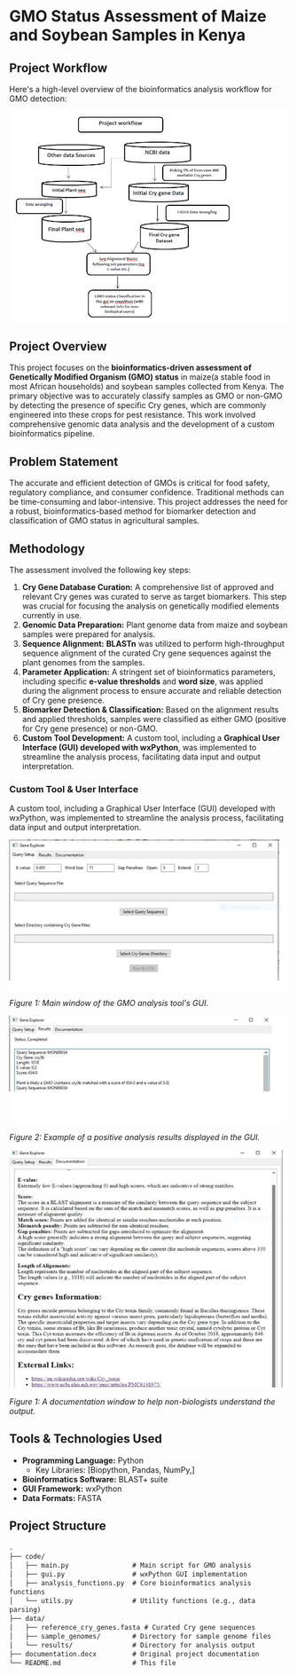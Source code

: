 # GMO Status Assessment of Maize and Soybean Samples in Kenya

## Project Workflow

Here's a high-level overview of the bioinformatics analysis workflow for GMO detection:

![GMO Analysis Workflow Diagram](images/gmo_analysis_workflow.png)

## Project Overview

This project focuses on the **bioinformatics-driven assessment of Genetically Modified Organism (GMO) status** in maize(a stable food in most African households) and soybean samples collected from Kenya. The primary objective was to accurately classify samples as GMO or non-GMO by detecting the presence of specific Cry genes, which are commonly engineered into these crops for pest resistance. This work involved comprehensive genomic data analysis and the development of a custom bioinformatics pipeline.

## Problem Statement

The accurate and efficient detection of GMOs is critical for food safety, regulatory compliance, and consumer confidence. Traditional methods can be time-consuming and labor-intensive. This project addresses the need for a robust, bioinformatics-based method for biomarker detection and classification of GMO status in agricultural samples.

## Methodology

The assessment involved the following key steps:

1.  **Cry Gene Database Curation:** A comprehensive list of approved and relevant Cry genes was curated to serve as target biomarkers. This step was crucial for focusing the analysis on genetically modified elements currently in use.
2.  **Genomic Data Preparation:** Plant genome data from maize and soybean samples were prepared for analysis.
3.  **Sequence Alignment:** **BLASTn** was utilized to perform high-throughput sequence alignment of the curated Cry gene sequences against the plant genomes from the samples.
4.  **Parameter Application:** A stringent set of bioinformatics parameters, including specific **e-value thresholds** and **word size**, was applied during the alignment process to ensure accurate and reliable detection of Cry gene presence.
5.  **Biomarker Detection & Classification:** Based on the alignment results and applied thresholds, samples were classified as either GMO (positive for Cry gene presence) or non-GMO.
6.  **Custom Tool Development:** A custom tool, including a **Graphical User Interface (GUI) developed with wxPython**, was implemented to streamline the analysis process, facilitating data input and output interpretation.


### Custom Tool & User Interface

A custom tool, including a Graphical User Interface (GUI) developed with wxPython, was implemented to streamline the analysis process, facilitating data input and output interpretation.

![Screenshot of GUI Main Window](images/gui_main_window.png)

*Figure 1: Main window of the GMO analysis tool's GUI.*



![Screenshot of GUI Results Output](images/gui_results_output.png)

*Figure 2: Example of a positive analysis results displayed in the GUI.*



![Screenshot of GUI Main Window](images/gui_documentationguide.png)

*Figure 1: A documentation window to help non-biologists understand the output.*

## Tools & Technologies Used

* **Programming Language:** Python
    * Key Libraries: [Biopython, Pandas, NumPy,]
* **Bioinformatics Software:** BLAST+ suite
* **GUI Framework:** wxPython
* **Data Formats:** FASTA

## Project Structure

```
.
├── code/
│   ├── main.py                # Main script for GMO analysis
│   ├── gui.py                 # wxPython GUI implementation
│   ├── analysis_functions.py  # Core bioinformatics analysis functions
│   └── utils.py               # Utility functions (e.g., data parsing)
├── data/
│   ├── reference_cry_genes.fasta # Curated Cry gene sequences
│   ├── sample_genomes/        # Directory for sample genome files
│   └── results/               # Directory for analysis output
├── documentation.docx         # Original project documentation
└── README.md                  # This file
```

